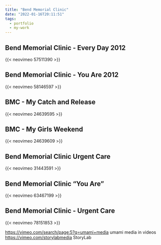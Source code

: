 ```yaml
---
title: "Bend Memorial Clinic"
date: "2022-01-16T20:11:51"
tags:
  - portfolio
  - my-work
---
```


## Bend Memorial Clinic - Every Day 2012

{{< neovimeo 57511390 >}}

## Bend Memorial Clinic - You Are 2012

{{< neovimeo 58146597 >}}

## BMC - My Catch and Release

{{< neovimeo 24639595 >}}

## BMC - My Girls Weekend

{{< neovimeo 24639609 >}}

## Bend Memorial Clinic Urgent Care

{{< neovimeo 31443591 >}}

## Bend Memorial Clinic “You Are”

{{< neovimeo 63467199 >}}

## Bend Memorial Clinic - Urgent Care

{{< neovimeo 78151853 >}}

https://vimeo.com/search/page:5?q=umami+media umami media in videos
https://vimeo.com/storylabmedia StoryLab
